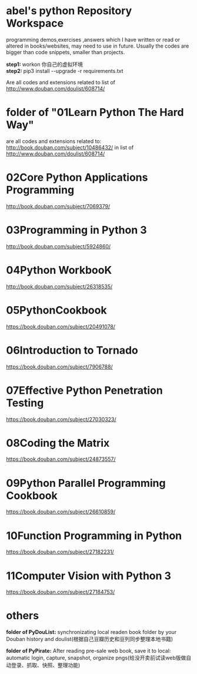 # abel's python Repository Workspace
programming demos,exercises ,answers which I have written or read or altered in books/websites, may need to use in future.
Usually the codes are bigger than code snippets, smaller than projects.

<b> step1: </b> workon 你自己的虚拟环境 <br>
<b> step2: </b> pip3 install --upgrade -r requirements.txt

Are all codes and extensions related to list of 
http://www.douban.com/doulist/608714/

# folder of "01Learn Python The Hard Way" 
are all codes and extensions related to:
http://book.douban.com/subject/10486432/ in list of 
http://www.douban.com/doulist/608714/

# 02Core Python Applications Programming
http://book.douban.com/subject/7069379/ 

# 03Programming in Python 3
http://book.douban.com/subject/5924860/

# 04Python WorkbooK
http://book.douban.com/subject/26318535/

# 05PythonCookbook
https://book.douban.com/subject/20491078/

# 06Introduction to Tornado
https://book.douban.com/subject/7906788/

# 07Effective Python Penetration Testing
https://book.douban.com/subject/27030323/

# 08Coding the Matrix
https://book.douban.com/subject/24873557/

# 09Python Parallel Programming Cookbook
https://book.douban.com/subject/26610859/

# 10Function Programming in Python
https://book.douban.com/subject/27182231/

# 11Computer Vision with Python 3
https://book.douban.com/subject/27184753/

# others
<b>folder of PyDouList:</b>
synchronizating local readen book folder by your Douban history
and doulist(根据自己豆瓣历史和豆列同步整理本地书籍)

<b>folder of PyPirate:</b>
After reading pre-sale web book, save it to local: automatic login, capture, snapshot, organize pngs(给没开卖前试读web版做自动登录、抓取、快照、整理功能)
